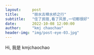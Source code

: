 ```yaml
---
layout:     post
title:      "丽水古樟水桥之行"
subtitle:   "住了民宿,看了风景,一切都很好"
date:       2022-10-08 12:00:00
author:     "kmj chaochao"
header-img: "img/post-eye-03.jpg"
---
```


Hi, 我是 kmjchaochao
